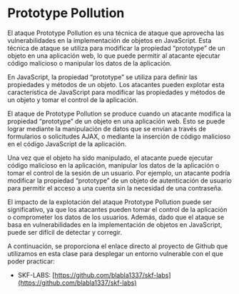 # Prototype Pollution

El ataque Prototype Pollution es una técnica de ataque que aprovecha las vulnerabilidades en la implementación de objetos en JavaScript. Esta técnica de ataque se utiliza para modificar la propiedad “prototype” de un objeto en una aplicación web, lo que puede permitir al atacante ejecutar código malicioso o manipular los datos de la aplicación.

En JavaScript, la propiedad “prototype” se utiliza para definir las propiedades y métodos de un objeto. Los atacantes pueden explotar esta característica de JavaScript para modificar las propiedades y métodos de un objeto y tomar el control de la aplicación.

El ataque de Prototype Pollution se produce cuando un atacante modifica la propiedad “prototype” de un objeto en una aplicación web. Esto se puede lograr mediante la manipulación de datos que se envían a través de formularios o solicitudes AJAX, o mediante la inserción de código malicioso en el código JavaScript de la aplicación.

Una vez que el objeto ha sido manipulado, el atacante puede ejecutar código malicioso en la aplicación, manipular los datos de la aplicación o tomar el control de la sesión de un usuario. Por ejemplo, un atacante podría modificar la propiedad “prototype” de un objeto de autenticación de usuario para permitir el acceso a una cuenta sin la necesidad de una contraseña.

El impacto de la explotación del ataque Prototype Pollution puede ser significativo, ya que los atacantes pueden tomar el control de la aplicación o comprometer los datos de los usuarios. Además, dado que el ataque se basa en vulnerabilidades en la implementación de objetos en JavaScript, puede ser difícil de detectar y corregir.

A continuación, se proporciona el enlace directo al proyecto de Github que utilizamos en esta clase para desplegar un entorno vulnerable con el que poder practicar:

* SKF-LABS: [https://github.com/blabla1337/skf-labs](https://github.com/blabla1337/skf-labs)
